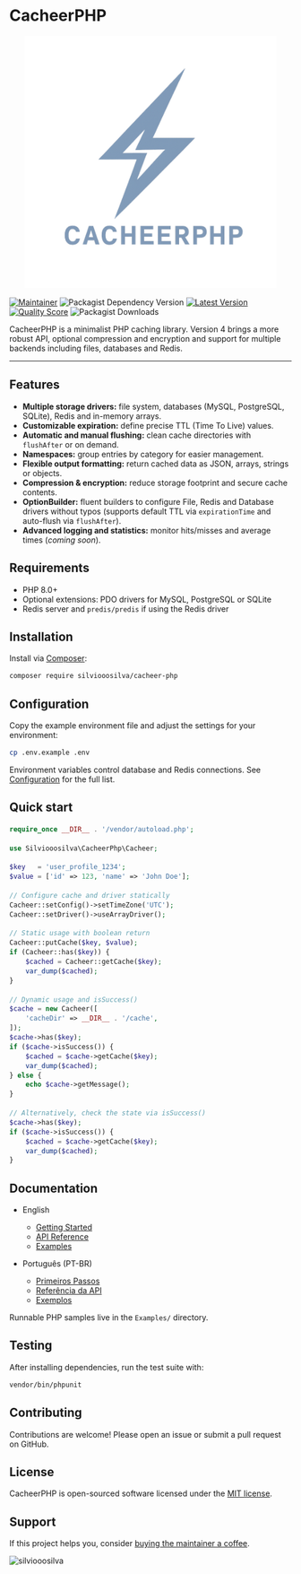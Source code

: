 # CacheerPHP

<p align="center">
  <a href="https://github.com/silviooosilva/CacheerPHP"><img src="docs/cacheer_php_logo__.png" width="450"/></a>
</p>

[![Maintainer](https://img.shields.io/badge/maintainer-@silviooosilva-blue.svg?style=for-the-badge&color=blue)](https://github.com/silviooosilva)
![Packagist Dependency Version](https://img.shields.io/packagist/dependency-v/silviooosilva/cacheer-php/PHP?style=for-the-badge&color=blue)
[![Latest Version](https://img.shields.io/github/release/silviooosilva/CacheerPHP.svg?style=for-the-badge&color=blue)](https://github.com/silviooosilva/CacheerPHP/releases)
[![Quality Score](https://img.shields.io/scrutinizer/g/silviooosilva/CacheerPHP.svg?style=for-the-badge&color=blue)](https://scrutinizer-ci.com/g/silviooosilva/CacheerPHP)
![Packagist Downloads](https://img.shields.io/packagist/dt/silviooosilva/cacheer-php?style=for-the-badge&color=blue)

CacheerPHP is a minimalist PHP caching library. Version 4 brings a more robust API, optional compression and encryption and support for multiple backends including files, databases and Redis.

---

## Features

- **Multiple storage drivers:** file system, databases (MySQL, PostgreSQL, SQLite), Redis and in-memory arrays.
- **Customizable expiration:** define precise TTL (Time To Live) values.
- **Automatic and manual flushing:** clean cache directories with `flushAfter` or on demand.
- **Namespaces:** group entries by category for easier management.
- **Flexible output formatting:** return cached data as JSON, arrays, strings or objects.
- **Compression & encryption:** reduce storage footprint and secure cache contents.
- **OptionBuilder:** fluent builders to configure File, Redis and Database drivers without typos (supports default TTL via `expirationTime` and auto-flush via `flushAfter`).
- **Advanced logging and statistics:** monitor hits/misses and average times (*coming soon*).

## Requirements

- PHP 8.0+
- Optional extensions: PDO drivers for MySQL, PostgreSQL or SQLite
- Redis server and `predis/predis` if using the Redis driver

## Installation

Install via [Composer](https://getcomposer.org):

```sh
composer require silviooosilva/cacheer-php
```

## Configuration

Copy the example environment file and adjust the settings for your environment:

```sh
cp .env.example .env
```

Environment variables control database and Redis connections. See [Configuration](docs/configuration.md) for the full list.

## Quick start

```php
require_once __DIR__ . '/vendor/autoload.php';

use Silviooosilva\CacheerPhp\Cacheer;

$key   = 'user_profile_1234';
$value = ['id' => 123, 'name' => 'John Doe'];

// Configure cache and driver statically
Cacheer::setConfig()->setTimeZone('UTC');
Cacheer::setDriver()->useArrayDriver();

// Static usage with boolean return
Cacheer::putCache($key, $value);
if (Cacheer::has($key)) {
    $cached = Cacheer::getCache($key);
    var_dump($cached);
}

// Dynamic usage and isSuccess()
$cache = new Cacheer([
    'cacheDir' => __DIR__ . '/cache',
]);
$cache->has($key);
if ($cache->isSuccess()) {
    $cached = $cache->getCache($key);
    var_dump($cached);
} else {
    echo $cache->getMessage();
}

// Alternatively, check the state via isSuccess()
$cache->has($key);
if ($cache->isSuccess()) {
    $cached = $cache->getCache($key);
    var_dump($cached);
}
```

## Documentation

- English
  - [Getting Started](docs/en/getting-started.md)
  - [API Reference](docs/en/api/reference.md)
  - [Examples](docs/en/recipes/examples.md)

- Português (PT-BR)
  - [Primeiros Passos](docs/pt/getting-started.md)
  - [Referência da API](docs/pt/api/referencia.md)
  - [Exemplos](docs/pt/recipes/exemplos.md)

Runnable PHP samples live in the `Examples/` directory.

## Testing

After installing dependencies, run the test suite with:

```sh
vendor/bin/phpunit
```

## Contributing

Contributions are welcome! Please open an issue or submit a pull request on GitHub.

## License

CacheerPHP is open-sourced software licensed under the [MIT license](https://opensource.org/licenses/MIT).

## Support

If this project helps you, consider [buying the maintainer a coffee](https://buymeacoffee.com/silviooosilva).
<p><a href="https://buymeacoffee.com/silviooosilva"> <img align="left" src="https://cdn.buymeacoffee.com/buttons/v2/default-yellow.png" height="50" width="210" alt="silviooosilva" /></a></p><br><br>
